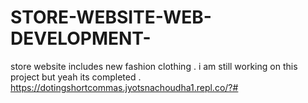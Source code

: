 # STORE-WEBSITE-WEB-DEVELOPMENT-
store website includes new fashion clothing .
i am still working on this project but yeah its completed .
https://dotingshortcommas.jyotsnachoudha1.repl.co/?#
